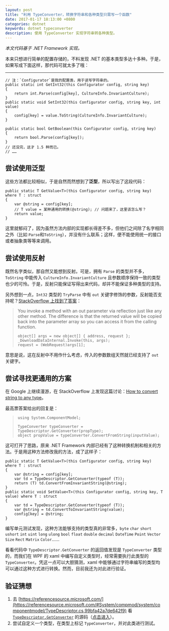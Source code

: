 ```yaml
---
layout: post
title: "利用 TypeConverter，转换字符串和各种类型只需写一个函数"
date: 2017-01-17 18:13:00 +0800
categories: dotnet
keywords: dotnet typeconverter
description: 使用 TypeConverter 实现字符串转各种类型。
---
```


*本文代码基于 .NET Framework 实现。*

本来只想进行简单的配置存储的，不料发现 .NET 的基本类型多达十多种。于是，如果写成下面这样，那代码可就太多了哦：

---

```CSharp
// 注：`Configurator`是我的配置类，用于读写字符串的。
public static int GetInt32(this Configurator config, string key)
{
    return int.Parse(config[key], CultureInfo.InvariantCulture);
}
public static void SetInt32(this Configurator config, string key, int value)
{
    config[key] = value.ToString(CultureInfo.InvariantCulture);
}

public static bool GetBoolean(this Configurator config, string key)
{
    return bool.Parse(config[key]);
}
// 还没完，这才 1.5 种而已。
// ……
```

## 尝试使用泛型

这些方法都比较相似，于是自然而然想到了**泛型**，所以写出了这段代码：

```CSharp
public static T GetValue<T>(this Configurator config, string key) where T : struct
{
    var @string = config[key];
    // T value = 某种通用的转换(@string); // 问题来了，这里该怎么写？
    return value;
}
```

这里就郁闷了，因为虽然方法内部的实现都长得差不多，但他们之间除了名字相同之外（比如 `Parse`和`ToString`），并没有什么联系；这样，便不能使用统一的接口或者抽象类等等来调用。

## 尝试使用反射

既然名字类似，那自然又能想到反射。可是，拥有 `Parse` 的类型并不多，`ToString` 中能传入 `CultureInfo.InvariantCulture` 且参数顺序保持一致的类型也少的可怜。于是，反射只能保证写得出来代码，却并不能保证多种类型的支持。

另外想到一点，`Int32` 类型的 `TryParse` 中有 `out` 关键字修饰的参数，反射能否支持呢？[StackOverflow 上找到了答案](http://stackoverflow.com/questions/2438065/c-sharp-reflection-how-can-i-invoke-a-method-with-an-out-parameter)：

> You invoke a method with an out parameter via reflection just like any other method. The difference is that the returned value will be copied back into the parameter array so you can access it from the calling function.
> ```CSharp
> object[] args = new object[] { address, request };
> _DownloadDataInternal.Invoke(this, args);
> request = (WebRequest)args[1];
> ```

意思是说，这在反射中不用作什么考虑，传入的参数数组天然就已经支持了 `out` 关键字。

## 尝试寻找更通用的方案

在 Google 上继续漫游，在 StackOverflow 上发现这篇讨论：[How to convert string to any type](http://stackoverflow.com/questions/2922855/how-to-convert-string-to-any-type)。

最高票答案给出的回复是：

> ```CSharp
> using System.ComponentModel;
> 
> TypeConverter typeConverter = TypeDescriptor.GetConverter(propType);
> object propValue = typeConverter.ConvertFromString(inputValue);
> ```

这可打开了思路，原来 .NET Framework 内部已经有了这种转换机制和相关的方法。于是用这种方法修改我的方法，成了这样子：

```CSharp
public static T GetValue<T>(this Configurator config, string key) where T : struct
{
    var @string = config[key];
    var td = TypeDescriptor.GetConverter(typeof (T));
    return (T) td.ConvertFromInvariantString(@string);
}
public static void SetValue<T>(this Configurator config, string key, T value) where T : struct
{
    var td = TypeDescriptor.GetConverter(typeof (T));
    var @string = td.ConvertToInvariantString(value);
    config[key] = @string;
}
```

编写单元测试发现，这种方法能够支持的类型真的非常多，`byte` `char` `short` `ushort` `int` `uint` `long` `ulong` `bool` `float` `double` `decimal` `DateTime` `Point` `Vector` `Size` `Rect` `Matrix` `Color`……

看看代码中 `TypeDescriptor.GetConverter` 的返回值发现是 `TypeConverter` 类型的，而我们在 WPF 的 xaml 中编写自定义类型时，经常需要执行此类型的 `TypeConverter`。凭这一点可以大胆猜测，xaml 中能够通过字符串编写的类型均可以通过这种方式进行转换。然而，目前我还为对此进行验证。

## 验证猜想

1. 去 [https://referencesource.microsoft.com/](https://referencesource.microsoft.com/#System/compmod/system/componentmodel/TypeDescriptor.cs,99bfa42a7de642f9) 看 [`TypeDescriptor.GetConverter`](https://referencesource.microsoft.com/#System/compmod/system/componentmodel/TypeDescriptor.cs,99bfa42a7de642f9) 的源码（[点击进入](https://referencesource.microsoft.com/#System/compmod/system/componentmodel/TypeDescriptor.cs,99bfa42a7de642f9)）。
2. 尝试自定义一个类型，在类型上标记 `TypeConverter`，并对此类进行测试。
